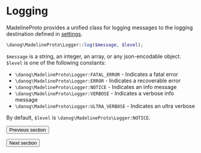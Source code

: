 # Logging

MadelineProto provides a unified class for logging messages to the logging destination defined in [settings](SETTINGS.md#settingslogger).  

```php
\danog\MadelineProto\Logger::log($message, $level);
```

`$message` is a string, an integer, an array, or any json-encodable object.  
`$level` is one of the following constants:
* `\danog\MadelineProto\Logger:FATAL_ERROR` - Indicates a fatal error
* `\danog\MadelineProto\Logger:ERROR` - Indicates a recoverable error
* `\danog\MadelineProto\Logger:NOTICE` - Indicates an info message
* `\danog\MadelineProto\Logger:VERBOSE` - Indicates a verbose info message
* `\danog\MadelineProto\Logger:ULTRA_VERBOSE` - Indicates an ultra verbose


By default, `$level` is `\danog\MadelineProto\Logger:NOTICE`.







<form action="https://docs.madelineproto.xyz/docs/FLOOD_WAIT.html"><input type="submit" value="Previous section" /></form><form action="https://docs.madelineproto.xyz/docs/USING_METHODS.html"><input type="submit" value="Next section" /></form>